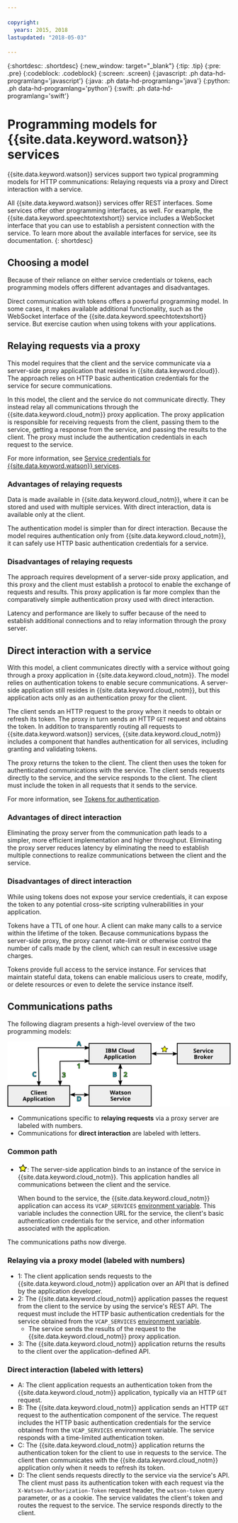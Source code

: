 ```yaml
---

copyright:
  years: 2015, 2018
lastupdated: "2018-05-03"

---
```


{:shortdesc: .shortdesc}
{:new_window: target="_blank"}
{:tip: .tip}
{:pre: .pre}
{:codeblock: .codeblock}
{:screen: .screen}
{:javascript: .ph data-hd-programlang='javascript'}
{:java: .ph data-hd-programlang='java'}
{:python: .ph data-hd-programlang='python'}
{:swift: .ph data-hd-programlang='swift'}

# Programming models for {{site.data.keyword.watson}} services

{{site.data.keyword.watson}} services support two typical programming models for HTTP communications: Relaying requests via a proxy and Direct interaction with a service.

All {{site.data.keyword.watson}} services offer REST interfaces. Some services offer other programming interfaces, as well. For example, the {{site.data.keyword.speechtotextshort}} service includes a WebSocket interface that you can use to establish a persistent connection with the service. To learn more about the available interfaces for service, see its documentation.
{: shortdesc}

## Choosing a model

Because of their reliance on either service credentials or tokens, each programming models offers different advantages and disadvantages.

Direct communication with tokens offers a powerful programming model. In some cases, it makes available additional functionality, such as the WebSocket interface of the {{site.data.keyword.speechtotextshort}} service. But exercise caution when using tokens with your applications.

## Relaying requests via a proxy

This model requires that the client and the service communicate via a server-side proxy application that resides in {{site.data.keyword.cloud}}. The approach relies on HTTP basic authentication credentials for the service for secure communications.

In this model, the client and the service do not communicate directly. They instead relay all communications through the {{site.data.keyword.cloud_notm}} proxy application. The proxy application is responsible for receiving requests from the client, passing them to the service, getting a response from the service, and passing the results to the client. The proxy must include the authentication credentials in each request to the service.

For more information, see [Service credentials for {{site.data.keyword.watson}} services](/docs/services/watson/getting-started-credentials.html).

### Advantages of relaying requests

Data is made available in {{site.data.keyword.cloud_notm}}, where it can be stored and used with multiple services. With direct interaction, data is available only at the client.

The authentication model  is simpler than for direct interaction. Because the model requires authentication only from {{site.data.keyword.cloud_notm}}, it can safely use HTTP basic authentication credentials for a service.

### Disadvantages of relaying requests

The approach requires development of a server-side proxy application, and this proxy and the client  must establish a protocol to enable the exchange of requests and results. This proxy application is far more complex than the comparatively simple authentication proxy used with direct interaction.

Latency and performance are likely to suffer because of the need to establish additional connections and to relay information through the proxy server.

## Direct interaction with a service

With this model, a client communicates directly with a service without going through a proxy application in {{site.data.keyword.cloud_notm}}. The model relies on authentication tokens to enable secure communications. A server-side application still resides in {{site.data.keyword.cloud_notm}}, but this application acts only as an authentication proxy for the client.

The client sends an HTTP request to the proxy when it needs to obtain or refresh its token. The proxy in turn sends an HTTP `GET` request and obtains the token. In addition to transparently routing all requests to {{site.data.keyword.watson}} services, {{site.data.keyword.cloud_notm}} includes a component that handles authentication for all services, including granting and validating tokens.

The proxy returns the token to the client. The client then uses the token for authenticated communications with the service. The client sends requests directly to the service, and the service responds to the client. The client must include the token in all requests that it sends to the service.

For more information, see [Tokens for authentication](/docs/services/watson/getting-started-tokens.html).

### Advantages of direct interaction

Eliminating the proxy server from the communication path leads to a simpler, more efficient implementation and higher throughput. Eliminating the proxy server reduces latency by eliminating the need to establish multiple connections to realize communications between the client and the service.

### Disadvantages of direct interaction

While using tokens does not expose your service credentials, it can expose the token to any potential cross-site scripting vulnerabilities in your application.

Tokens have a TTL of one hour. A client can make many calls to a service within the lifetime of the token. Because communications bypass the server-side proxy, the proxy cannot rate-limit or otherwise control the number of calls made by the client, which can result in excessive usage charges.

Tokens provide full access to the service instance. For services that maintain stateful data, tokens can enable malicious users to create, modify, or delete resources or even to delete the service instance itself.

## Communications paths

The following diagram presents a high-level overview of the two programming models:

![Programming Models for {{site.data.keyword.watson}} services](images/programming_models.svg "Three boxes connected by double-sided arrows: IBM Cloud Application, Watson Service, and Client Application. The Service Broker box connects only to the IBM Cloud Application box.")

- Communications specific to **relaying requests** via a proxy server are labeled with numbers.
- Communications for **direct interaction** are labeled with letters.

### Common path

- ![Common path icon.](images/common-star.png "Yellow star that represents a common path between an IBM Cloud application and the service broker"): The server-side application binds to an instance of the service in {{site.data.keyword.cloud_notm}}. This application handles all communications between the client and the service.

    When bound to the service, the {{site.data.keyword.cloud_notm}} application can access its `VCAP_SERVICES` [environment variable](/docs/services/watson/getting-started-variables.html). This variable includes the connection URL for the service, the client's basic authentication credentials for the service, and other information associated with the application.

The communications paths now diverge.

### Relaying via a proxy model (labeled with numbers)

- 1: The client application sends requests to the {{site.data.keyword.cloud_notm}} application over an API that is defined by the application developer.
- 2: The {{site.data.keyword.cloud_notm}} application passes the request from the client to the service by using the service's REST API. The request must include the HTTP basic authentication credentials for the service obtained from the `VCAP_SERVICES` [environment variable](/docs/services/watson/getting-started-variables.html).
    - The service sends the results of the request to the {{site.data.keyword.cloud_notm}} proxy application.
- 3: The {{site.data.keyword.cloud_notm}} application returns the results to the client over the application-defined API.

### Direct interaction (labeled with letters)

- A: The client application requests an authentication token from the {{site.data.keyword.cloud_notm}} application, typically via an HTTP `GET` request.
- B: The {{site.data.keyword.cloud_notm}} application sends an HTTP `GET` request to the authentication component of the service. The request includes the HTTP basic authentication credentials for the service obtained from the `VCAP_SERVICES` environment variable. The service responds with a time-limited authentication token.
- C: The {{site.data.keyword.cloud_notm}} application returns the authentication token for the client to use in  requests to the service. The client then communicates with the {{site.data.keyword.cloud_notm}} application only when it needs to refresh its token.
- D: The client sends requests directly to the service via the service's API. The client must pass its authentication token with each request via the `X-Watson-Authorization-Token` request header, the `watson-token` query parameter, or as a cookie. The service validates the client's token and routes the request to the service. The service responds directly to the client.